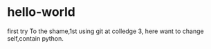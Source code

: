 # hello-world
first try
To the shame,1st using git at colledge 3,
here want to change self,contain python.
